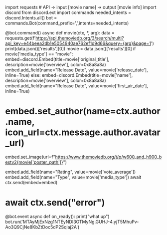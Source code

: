 import requests # API -> input [movie name] -> output [movie info]
import discord 
from discord.ext import commands
needed_intents = discord.Intents.all()
bot = commands.Bot(command_prefix=',',intents=needed_intents)

@bot.command()
async def movie(ctx, *, arg):
  data = requests.get(f'https://api.themoviedb.org/3/search/multi?api_key=e44beea2db1e5054940ae762ef1d9d66&query={arg}&page=1')
  print(data.json()['results'][0])
  movie = data.json()['results'][0]
  if movie['media_type'] == "movie":
    embed=discord.Embed(title=movie['original_title'], description=movie['overview'], color=0x8a8a8a)
    embed.add_field(name="Release Date", value=movie['release_date'], inline=True)
  else:
    embed=discord.Embed(title=movie['name'], description=movie['overview'], color=0x8a8a8a)
    embed.add_field(name="Release Date", value=movie['first_air_date'], inline=True)

  # embed.set_author(name=ctx.author.name, icon_url=ctx.message.author.avatar_url)
  embed.set_image(url=f"https://www.themoviedb.org/t/p/w600_and_h900_bestv2{movie['poster_path']}")
  
  embed.add_field(name="Rating", value=movie['vote_average'])
  embed.add_field(name="Type", value=movie['media_type'])
  await ctx.send(embed=embed)
  # await ctx.send("error")

@bot.event
async def on_ready():
  print("what up")
bot.run('MTAyMjExNzg1NTEyNDI3OTMyNg.GUHJ-4.yjT5MhuPv-Ao3Q9CjNe8KbZtDoc5dP2Sqlaj2A')
